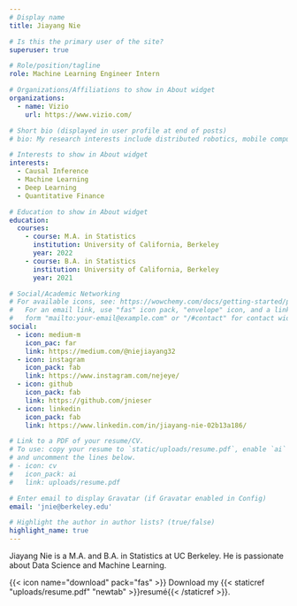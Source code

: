 ```yaml
---
# Display name
title: Jiayang Nie

# Is this the primary user of the site?
superuser: true

# Role/position/tagline
role: Machine Learning Engineer Intern

# Organizations/Affiliations to show in About widget
organizations:
  - name: Vizio
    url: https://www.vizio.com/

# Short bio (displayed in user profile at end of posts)
# bio: My research interests include distributed robotics, mobile computing and programmable matter.

# Interests to show in About widget
interests:
  - Causal Inference
  - Machine Learning
  - Deep Learning
  - Quantitative Finance

# Education to show in About widget
education:
  courses:
    - course: M.A. in Statistics
      institution: University of California, Berkeley
      year: 2022
    - course: B.A. in Statistics
      institution: University of California, Berkeley
      year: 2021

# Social/Academic Networking
# For available icons, see: https://wowchemy.com/docs/getting-started/page-builder/#icons
#   For an email link, use "fas" icon pack, "envelope" icon, and a link in the
#   form "mailto:your-email@example.com" or "/#contact" for contact widget.
social:
  - icon: medium-m
    icon_pac: far
    link: https://medium.com/@niejiayang32
  - icon: instagram
    icon_pack: fab
    link: https://www.instagram.com/nejeye/
  - icon: github
    icon_pack: fab
    link: https://github.com/jnieser
  - icon: linkedin
    icon_pack: fab
    link: https://www.linkedin.com/in/jiayang-nie-02b13a186/

# Link to a PDF of your resume/CV.
# To use: copy your resume to `static/uploads/resume.pdf`, enable `ai` icons in `params.toml`,
# and uncomment the lines below.
# - icon: cv
#   icon_pack: ai
#   link: uploads/resume.pdf

# Enter email to display Gravatar (if Gravatar enabled in Config)
email: 'jnie@berkeley.edu'

# Highlight the author in author lists? (true/false)
highlight_name: true
---
```


Jiayang Nie is a M.A. and B.A. in Statistics at UC Berkeley. He is passionate about Data Science and Machine Learning.

{{< icon name="download" pack="fas" >}} Download my {{< staticref "uploads/resume.pdf" "newtab" >}}resumé{{< /staticref >}}.
